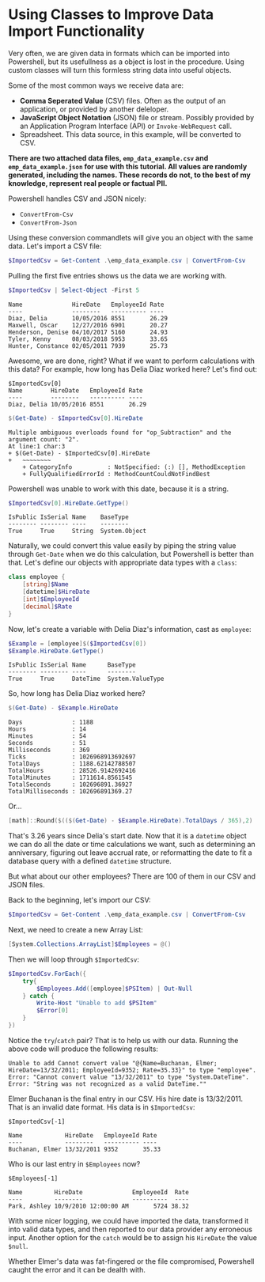 # Using Classes to Improve Data Import Functionality

Very often, we are given data in formats which can be imported into Powershell, but its usefullness as a object is lost in the procedure. Using custom classes will turn this formless string data into useful objects.

Some of the most common ways we receive data are:

* __Comma Seperated Value__ (CSV) files. Often as the output of an application, or provided by another deleloper.
* __JavaScript Object Notation__ (JSON) file or stream. Possibly provided by an Application Program Interface (API) or ``Invoke-WebRequest`` call.
* Spreadsheet. This data source, in this example, will be converted to CSV.

**There are two attached data files, ``emp_data_example.csv`` and ``emp_data_example.json`` for use with this tutorial. All values are randomly generated, including the names. These records do not, to the best of my knowledge, represent real people or factual PII.**

Powershell handles CSV and JSON nicely:

* ``ConvertFrom-Csv``
* ``ConvertFrom-Json``

Using these conversion commandlets will give you an object with the same data. Let's import a CSV file:

```powershell
$ImportedCsv = Get-Content .\emp_data_example.csv | ConvertFrom-Csv
```

Pulling the first five entries shows us the data we are working with.

```powershell
$ImportedCsv | Select-Object -First 5
```

```
Name              HireDate   EmployeeId Rate
----              --------   ---------- ----
Diaz, Delia       10/05/2016 8551       26.29
Maxwell, Oscar    12/27/2016 6901       20.27
Henderson, Denise 04/10/2017 5160       24.93
Tyler, Kenny      08/03/2018 5953       33.65
Hunter, Constance 02/05/2011 7939       25.73
```

Awesome, we are done, right? What if we want to perform calculations with this data? For example, how long has Delia Diaz worked here? Let's find out:

```
$ImportedCsv[0]
Name        HireDate   EmployeeId Rate
----        --------   ---------- ----
Diaz, Delia 10/05/2016 8551       26.29
```

```powershell
$(Get-Date) - $ImportedCsv[0].HireDate
```

```
Multiple ambiguous overloads found for "op_Subtraction" and the argument count: "2".
At line:1 char:3
+ $(Get-Date) - $ImportedCsv[0].HireDate
+   ~~~~~~~~
    + CategoryInfo          : NotSpecified: (:) [], MethodException
    + FullyQualifiedErrorId : MethodCountCouldNotFindBest
```

Powershell was unable to work with this date, because it is a string.

```powershell
$ImportedCsv[0].HireDate.GetType()
```

```
IsPublic IsSerial Name    BaseType
-------- -------- ----    --------
True     True     String  System.Object
```

Naturally, we could convert this value easily by piping the string value through ``Get-Date`` when we do this calculation, but Powershell is better than that. Let's define our objects with appropriate data types with a ``class``:

```powershell
class employee {
    [string]$Name
    [datetime]$HireDate
    [int]$EmployeeId
    [decimal]$Rate
}
```

Now, let's create a variable with Delia Diaz's information, cast as ``employee``:

```powershell
$Example = [employee]$($ImportedCsv[0])
$Example.HireDate.GetType()
```

```
IsPublic IsSerial Name      BaseType
-------- -------- ----      --------
True     True     DateTime  System.ValueType
```

So, how long has Delia Diaz worked here?

```powershell
$(Get-Date) - $Example.HireDate
```

```
Days              : 1188
Hours             : 14
Minutes           : 54
Seconds           : 51
Milliseconds      : 369
Ticks             : 1026968913692697
TotalDays         : 1188.62142788507
TotalHours        : 28526.9142692416
TotalMinutes      : 1711614.8561545
TotalSeconds      : 102696891.36927
TotalMilliseconds : 102696891369.27
```

Or...

```powershell
[math]::Round($(($(Get-Date) - $Example.HireDate).TotalDays / 365),2)
```

That's 3.26 years since Delia's start date. Now that it is a ``datetime`` object we can do all the date or time calculations we want, such as determining an anniversary, figuring out leave accrual rate, or reformatting the date to fit a database query with a defined ``datetime`` structure.

But what about our other employees? There are 100 of them in our CSV and JSON files.

Back to the beginning, let's import our CSV:

```powershell
$ImportedCsv = Get-Content .\emp_data_example.csv | ConvertFrom-Csv
```

Next, we need to create a new Array List:

```powershell
[System.Collections.ArrayList]$Employees = @()
```

Then we will loop through ``$ImportedCsv``:

```powershell
$ImportedCsv.ForEach({
    try{
        $Employees.Add([employee]$PSItem) | Out-Null
    } catch {
        Write-Host "Unable to add $PSItem"
        $Error[0]
    }
})
```

Notice the ``try``/``catch`` pair? That is to help us with our data. Running the above code will produce the following results:

```
Unable to add Cannot convert value "@{Name=Buchanan, Elmer; HireDate=13/32/2011; EmployeeId=9352; Rate=35.33}" to type "employee". Error: "Cannot convert value "13/32/2011" to type "System.DateTime". Error: "String was not recognized as a valid DateTime.""
```

Elmer Buchanan is the final entry in our CSV. His hire date is 13/32/2011. That is an invalid date format. His data is in ``$ImportedCsv``:

```
$ImportedCsv[-1]

Name            HireDate   EmployeeId Rate
----            --------   ---------- ----
Buchanan, Elmer 13/32/2011 9352       35.33
```

Who is our last entry in ``$Employees`` now?

```
$Employees[-1]

Name         HireDate              EmployeeId  Rate
----         --------              ----------  ----
Park, Ashley 10/9/2010 12:00:00 AM       5724 38.32
```

With some nicer logging, we could have imported the data, transformed it into valid data types, and then reported to our data provider any erroneous input. Another option for the ``catch`` would be to assign his ``HireDate`` the value ``$null``.

Whether Elmer's data was fat-fingered or the file compromised, Powershell caught the error and it can be dealth with.
